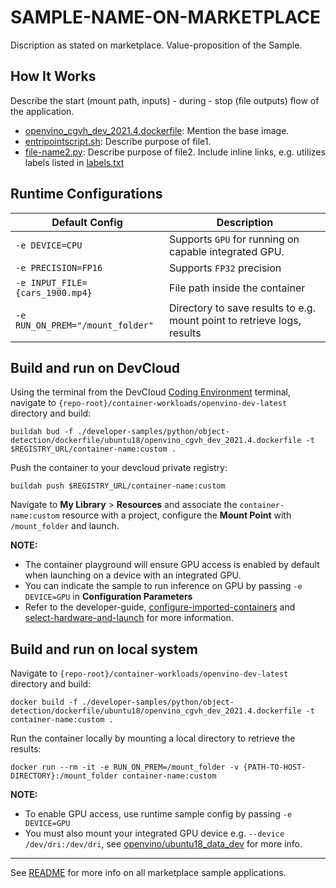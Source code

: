 # SAMPLE-NAME-ON-MARKETPLACE
Discription as stated on marketplace. Value-proposition of the Sample.

## How It Works
Describe the start (mount path, inputs) - during -  stop (file outputs) flow of the application.

* [openvino_cgvh_dev_2021.4.dockerfile](dockerfile/ubuntu18/openvino_cgvh_dev_2021.4.dockerfile): Mention the base image.
* [entripointscript.sh](relative/path/file-name1.py): Describe purpose of file1.
* [file-name2.py](relative/path/file-name2.py): Describe purpose of file2. Include inline links, e.g. utilizes labels listed in [labels.txt](relative/path/labels.txt)

## Runtime Configurations
| Default Config | Description |
| --- | --- |
| ``-e DEVICE=CPU`` | Supports ``GPU`` for running on capable integrated GPU. |
| ``-e PRECISION=FP16`` | Supports ``FP32`` precision |
| ``-e INPUT_FILE={cars_1900.mp4}`` | File path inside the container | 
| ``-e RUN_ON_PREM="/mount_folder"`` | Directory to save results to e.g. mount point to retrieve logs, results |

## Build and run on DevCloud
Using the terminal from the DevCloud [Coding Environment](https://www.intel.com/content/www/us/en/develop/documentation/devcloud-containers/top/index/build-containers-from-terminal.html) terminal, navigate to `{repo-root}/container-workloads/openvino-dev-latest` directory and build:
```
buildah bud -f ./developer-samples/python/object-detection/dockerfile/ubuntu18/openvino_cgvh_dev_2021.4.dockerfile -t $REGISTRY_URL/container-name:custom .
```

Push the container to your devcloud private registry:
```
buildah push $REGISTRY_URL/container-name:custom
```

Navigate to **My Library** > **Resources** and associate the ``container-name:custom`` resource with a project, configure the **Mount Point** with ``/mount_folder`` and launch.

**NOTE:** 
* The container playground will ensure GPU access is enabled by default when launching on a device with an integrated GPU. 
* You can indicate the sample to run inference on GPU by passing ``-e DEVICE=GPU`` in **Configuration Parameters**
* Refer to the developer-guide, [configure-imported-containers](https://www.intel.com/content/www/us/en/develop/documentation/devcloud-containers/top/index-2/configure-imported-containers.html)
and [select-hardware-and-launch](https://www.intel.com/content/www/us/en/develop/documentation/devcloud-containers/top/index-2/select-hardware-and-launch.html) for more information.


## Build and run on local system
Navigate to `{repo-root}/container-workloads/openvino-dev-latest` directory and build:
```
docker build -f ./developer-samples/python/object-detection/dockerfile/ubuntu18/openvino_cgvh_dev_2021.4.dockerfile -t container-name:custom .
```

Run the container locally by mounting a local directory to retrieve the results:
```
docker run --rm -it -e RUN_ON_PREM=/mount_folder -v {PATH-TO-HOST-DIRECTORY}:/mount_folder container-name:custom
```
**NOTE:** 
* To enable GPU access, use runtime sample config by passing ``-e DEVICE=GPU`` 
* You must also mount your integrated GPU device e.g.  ``--device /dev/dri:/dev/dri``, see [openvino/ubuntu18_data_dev](https://hub.docker.com/r/openvino/ubuntu18_data_dev) for more info.

---
See [README](../../../../../README.md) for more info on all marketplace sample applications.